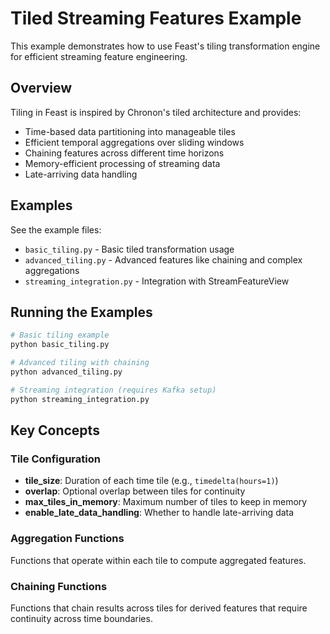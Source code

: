 # Tiled Streaming Features Example

This example demonstrates how to use Feast's tiling transformation engine for efficient streaming feature engineering.

## Overview

Tiling in Feast is inspired by Chronon's tiled architecture and provides:
- Time-based data partitioning into manageable tiles
- Efficient temporal aggregations over sliding windows  
- Chaining features across different time horizons
- Memory-efficient processing of streaming data
- Late-arriving data handling

## Examples

See the example files:
- `basic_tiling.py` - Basic tiled transformation usage
- `advanced_tiling.py` - Advanced features like chaining and complex aggregations
- `streaming_integration.py` - Integration with StreamFeatureView

## Running the Examples

```bash
# Basic tiling example
python basic_tiling.py

# Advanced tiling with chaining
python advanced_tiling.py

# Streaming integration (requires Kafka setup)
python streaming_integration.py
```

## Key Concepts

### Tile Configuration
- **tile_size**: Duration of each time tile (e.g., `timedelta(hours=1)`)
- **overlap**: Optional overlap between tiles for continuity
- **max_tiles_in_memory**: Maximum number of tiles to keep in memory
- **enable_late_data_handling**: Whether to handle late-arriving data

### Aggregation Functions
Functions that operate within each tile to compute aggregated features.

### Chaining Functions
Functions that chain results across tiles for derived features that require continuity across time boundaries.